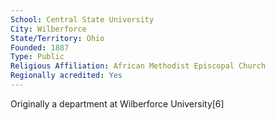 ```yaml
---
School: Central State University
City: Wilberforce
State/Territory: Ohio
Founded: 1887
Type: Public
Religious Affiliation: African Methodist Episcopal Church
Regionally acredited: Yes
---
```

Originally a department at Wilberforce University[6]